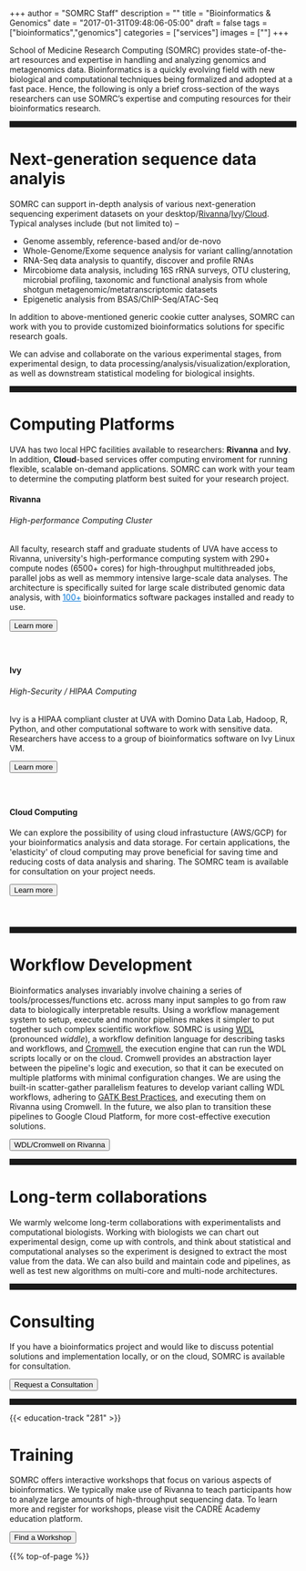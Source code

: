 +++
author = "SOMRC Staff"
description = ""
title = "Bioinformatics & Genomics"
date = "2017-01-31T09:48:06-05:00"
draft = false
tags = ["bioinformatics","genomics"]
categories = ["services"]
images = [""]
+++

<p class=lead>School of Medicine Research Computing (SOMRC) provides state-of-the-art resources and expertise in handling and analyzing genomics and metagenomics data. Bioinformatics is a quickly evolving field with new biological and computational techniques being formalized and adopted at a fast pace. Hence, the following is only a brief cross-section of the ways researchers can use SOMRC’s expertise and computing resources for their bioinformatics research.</p>

<hr size=1 style="padding-bottom:10px;" />


# Next-generation sequence data analyis

SOMRC can support in-depth analysis of various next-generation sequencing experiment datasets on your desktop/[Rivanna](https://arcs.virginia.edu/rivanna)/[Ivy](/userinfo/ivy/)/[Cloud](/service/cloud/). Typical analyses include (but not limited to) – 

* Genome assembly, reference-based and/or de-novo
* Whole-Genome/Exome sequence analysis for variant calling/annotation
* RNA-Seq data analysis to quantify, discover and profile RNAs
* Mircobiome data analysis, including 16S rRNA surveys, OTU clustering, microbial profiling, taxonomic and functional analysis from whole shotgun metagenomic/metatranscriptomic datasets
* Epigenetic analysis from BSAS/ChIP-Seq/ATAC-Seq

In addition to above-mentioned generic cookie cutter analyses, SOMRC can work with you to provide customized bioinformatics solutions for specific research goals.

We can advise and collaborate on the various experimental stages, from experimental design, to data processing/analysis/visualization/exploration, as well as downstream statistical modeling for biological insights.  

<hr size=1 style="padding-bottom:10px;" />


# Computing Platforms

UVA has two local HPC facilities available to researchers: **Rivanna** and **Ivy**. In addition, **Cloud**-based services offer computing enviroment for running flexible, scalable on-demand applications. SOMRC can work with your team to determine the computing platform best suited for your research project.  

<div class="card">
  <div class="card-block">
    <h4 class="card-title">Rivanna</h4>
    <h6 class="card-subtitle mb-2 text-muted">High-performance Computing Cluster</h6>
    <p class="card-text">
	All faculty, research staff and graduate students of UVA have access to Rivanna, university's high-performance computing system with 290+ compute nodes (6500+ cores) for high-throughput multithreaded jobs, parallel jobs as well as memmory intensive large-scale data analyses. The architecture is specifically suited for large scale distributed genomic data analysis, with <a href="https://arcs.virginia.edu/software-list" style="color:#0275d8";>100+</a> bioinformatics software packages installed and ready to use.   
    </p>
	<a href="https://arcs.virginia.edu/rivanna" class="card-link" target="_blank"><button class="btn  btn-primary">Learn more</button></a>
  </div>
</div>

<div style="height:40px;"></div>

<div class="card">
  <div class="card-block">
    <h4 class="card-title">Ivy</h4>
    <h6 class="card-subtitle mb-2 text-muted">High-Security / HIPAA Computing</h6>
    <p class="card-text">
	Ivy is a HIPAA compliant cluster at UVA with Domino Data Lab, Hadoop, R, Python, and other computational software to work with sensitive data. Researchers have access to a group of bioinformatics software on Ivy Linux VM.  
    </p>
	<a href="/userinfo/ivy/" class="card-link"><button class="btn  btn-primary">Learn more</button></a>
  </div>
</div>

<div style="height:40px;"></div>

<div class="card">
  <div class="card-block">
    <h4 class="card-title">Cloud Computing</h4>
    <p class="card-text">
	We can explore the possibility of using cloud infrastucture (AWS/GCP) for your bioinformatics analysis and data storage. For certain applications, the 'elasticity' of cloud computing may prove beneficial for saving time and reducing costs of data analysis and sharing. The SOMRC team is available for consultation on your project needs.      
    </p>
	<a href="/service/cloud/" class="card-link"><button class="btn  btn-primary">Learn more</button></a>
  </div>
</div>

<div style="height:40px;"></div>

<hr size=1 style="padding-bottom:10px;" />


# Workflow Development

Bioinformatics analyses invariably involve chaining a series of tools/processes/functions etc. across many input samples to go from raw data to biologically interpretable results. Using a workflow management system to setup, execute and monitor pipelines makes it simpler to put together such complex scientific workflow. SOMRC is using [WDL](https://gatkforums.broadinstitute.org/wdl/) (pronounced *widdle*), a workflow definition language for describing tasks and workflows, and [Cromwell](http://cromwell.readthedocs.io/en/develop/), the execution engine that can run the WDL scripts locally or on the cloud. Cromwell provides an abstraction layer between the pipeline's logic and execution, so that it can be executed on multiple platforms with minimal configuration changes. We are using the built-in scatter-gather parallelism features to develop variant calling WDL workflows, adhering to [GATK Best Practices](https://software.broadinstitute.org/gatk/best-practices/), and executing them on Rivanna using Cromwell. In the future, we also plan to transition these pipelines to Google Cloud Platform, for more cost-effective execution solutions. 

<a href="https://discuss.rc.virginia.edu/tags/crom-wdl" class="card-link"><button class="btn  btn-primary">WDL/Cromwell on Rivanna</button></a>

<hr size=1 style="padding-bottom:10px;" />


# Long-term collaborations

We warmly welcome long-term collaborations with experimentalists and computational biologists. Working with biologists we can chart out experimental design, come up with controls, and think about statistical and computational analyses so the experiment is designed to extract the most value from the data. We can also build and maintain code and pipelines, as well as test new algorithms on multi-core and multi-node architectures.

<hr size=1 style="padding-bottom:10px;" />


# Consulting

If you have a bioinformatics project and would like to discuss potential solutions and implementation locally, or on the cloud, SOMRC is available for consultation. 

[<button class="btn  btn-primary">Request a Consultation</button>](/service/consult/)

<hr size=1 style="padding-bottom:10px;" />

{{< education-track "281" >}}

# Training

SOMRC offers interactive workshops that focus on various aspects of bioinformatics. We typically make use of Rivanna to teach participants how to analyze large amounts of high-throughput sequencing data. To learn more and register for workshops, please visit the CADRE Academy education platform.

[<button class="btn  btn-primary">Find a Workshop</button>](/education/workshops/)

{{% top-of-page %}}
